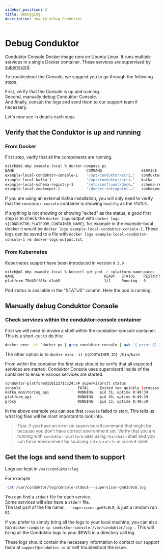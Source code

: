 ```yaml
---
sidebar_position: 2
title: Debugging
description: How to debug Conduktor
---
```

# Debug Conduktor

Conduktor Console Docker image runs on Ubuntu Linux. It runs multiple services in a single Docker container. These services are supervised by [supervisord](http://supervisord.org/).    

To troubleshoot the Console, we suggest you to go through the following steps.

First, verify that the Console is up and running.    
Second, manually debug Conduktor Console.    
And finally, consult the logs and send them to our support team if necessary.    

Let's now see in details each step.

## Verify that the Conduktor is up and running

### From Docker

First step, verify that all the components are running.

```sh
mitch@m1-mbp example-local % docker-compose ps
NAME                                 COMMAND                  SERVICE              STATUS              PORTS
example-local-conduktor-console-1    "/opt/conduktor/scri…"   conduktor-console    running (healthy)   0.0.0.0:8080->8080/tcp
example-local-kafka-1                "/opt/conduktor/scri…"   kafka                running             0.0.0.0:9092-9093->9092-9093/tcp, 0.0.0.0:9101->9101/tcp, 9999/tcp
example-local-schema-registry-1      "/etc/confluent/dock…"   schema-registry      running             0.0.0.0:8081->8081/tcp
example-local-zookeeper-1            "/docker-entrypoint.…"   zookeeper            running             2888/tcp, 3888/tcp, 0.0.0.0:2181->2181/tcp, 8080/tcp
```

If you are using an external Kafka installation, you will only need to verify that the `conduktor-console` container is showing `healthy` as the `STATUS`.

If anything is not showing or showing "exited" as the status, a good first step is to check the `docker logs` output with `docker logs ${CONDUKTOR_PLATFORM_CONTAINER_NAME}`, for example in the example-local docker it would be `docker logs example-local-conduktor-console-1`. These logs can be saved to a file with `docker logs example-local-conduktor-console-1 >& docker-logs-output.txt`.

### From Kubernetes
Kubernetes support have been introduced in version `0.3.0`
```sh
mitch@m1-mbp example-local % kubectl get pod -n <platform-namespace>
NAME                                         READY   STATUS    RESTARTS   AGE
platform-75d45ff86c-dlwb5                    1/1     Running   0          14d
```

Pod status is available in the "STATUS" column. Here the pod is running.

## Manually debug Conduktor Console

### Check services within the conduktor-console container

First we will need to invoke a shell within the conduktor-console container. This is a short-cut to do this:

```sh
docker exec -it `docker ps | grep conduktor-console | awk '{ print $1 }'` /bin/bash
```

The other option is to `docker exec -it ${CONTAINER_ID} /bin/bash`

From within the container the first step should be verify that all expected services are started. Conduktor Console uses supervisord inside of the container to ensure various services are started:

```sh
conduktor-platform@15012271cc24:/# supervisorctl status
console                          FATAL     Exited too quickly (process log may have details)
kafka_monitoring_api             RUNNING   pid 31, uptime 0:49:39
platform_api                     RUNNING   pid 39, uptime 0:49:39
proxy                            RUNNING   pid 33, uptime 0:49:39
```

In the above example you can see that `console` failed to start. This tells us what log files will be most important to look into.  

> Tips: if you have an error on supervisorctl command that might be because you don't have correct environment set. Verify that you are running with  `conduktor-platform` user using `/bin/bash` shell and you can force environment by sourcing `/etc/profile` in current shell.

## Get the logs and send them to support

Logs are kept in `/var/conduktor/log`

For example

```sh
 cat /var/conduktor/log/console-stdout---supervisor-gm63c0c8.log
```

You can find a `stdout` file for each service.  
Some services will also have a `stderr` file.   
The last part of the file name, `---supervisor-gm63c0c8`, is just a random run ID.

If you prefer to simply bring all the logs to your local machine, you can also run `docker-compose cp conduktor-console:/var/conduktor/log .`
This will bring all the Conduktor logs to your $PWD in a directory call log.

These logs should contain the necessary information to contact our support team at `support@conduktor.io` or self troubleshoot the issue.
